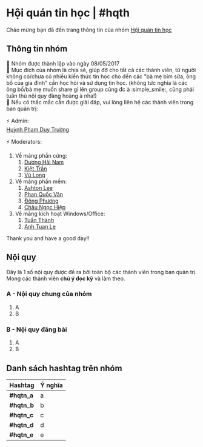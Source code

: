 # Hội quán tin học \| \#hqth

Chào mừng bạn đã đến trang thông tin của nhóm [Hội quán tin học](https://fb.com/groups/hoiquantinhoc/)

## Thông tin nhóm

:small_orange_diamond: Nhóm được thành lập vào ngày 08/05/2017\
:small_orange_diamond: Mục đích của nhóm là chia sẻ, giúp đỡ cho tất cả các thành viên, từ người không có/chưa có nhiều kiến thức tin học cho đến các "bà mẹ bỉm sữa, ông bố của gia đình" cần học hỏi và sử dụng tin học. (không tức nghĩa là các ông bố/bà mẹ muốn share gì lên group cũng đc à :simple_smile:, cũng phải tuân thủ nội quy đàng hoàng à nha!)\
:small_orange_diamond: Nếu có thắc mắc cần được giải đáp, vui lòng liên hệ các thành viên trong ban quản trị:

:zap: Admin\:\
[Huỳnh Phạm Duy Trường](https://www.facebook.com/100003406471977)

:zap: Moderators\:

1. Về mảng phần cứng\:
    1. [Dương Hải Nam](https://www.facebook.com/duonghai.nam.1980)
    2. [Kiệt Trần](https://www.facebook.com/kiettran.a7)
    3. [Vũ Long](https://www.facebook.com/socbay66)
2. Về mảng phần mềm\:
    1. [Ashton Lee](https://www.facebook.com/AshtonLee.IT)
    2. [Phan Quốc Văn](https://www.facebook.com/phanquocvan)
    3. [Đông Phương](https://www.facebook.com/dongphuong2102)
    4. [Châu Ngọc Hiệp](https://www.facebook.com/hiepchau96)
3. Về mảng kích hoạt Windows\/Office\:
    1. [Tuấn Thành](https://www.facebook.com/tuanthanh1502)
    2. [Anh Tuan Le](https://www.facebook.com/anhtuanle.ktc)

Thank you and have a good day!!

## Nội quy

Đây là 1 số nội quy được đề ra bởi toàn bộ các thành viên trong ban quản trị. Mong các thành viên **chú ý đọc kỹ** và làm theo.

### A - Nội quy chung của nhóm

1. A
2. B

### B - Nội quy đăng bài

1. A
2. B

## Danh sách hashtag trên nhóm

Hashtag | Ý nghĩa
------- | -------
 **#hqtn_a** | a
 **#hqtn_b** | b
 **#hqtn_c** | c
 **#hqtn_d** | d
 **#hqtn_e** | e
